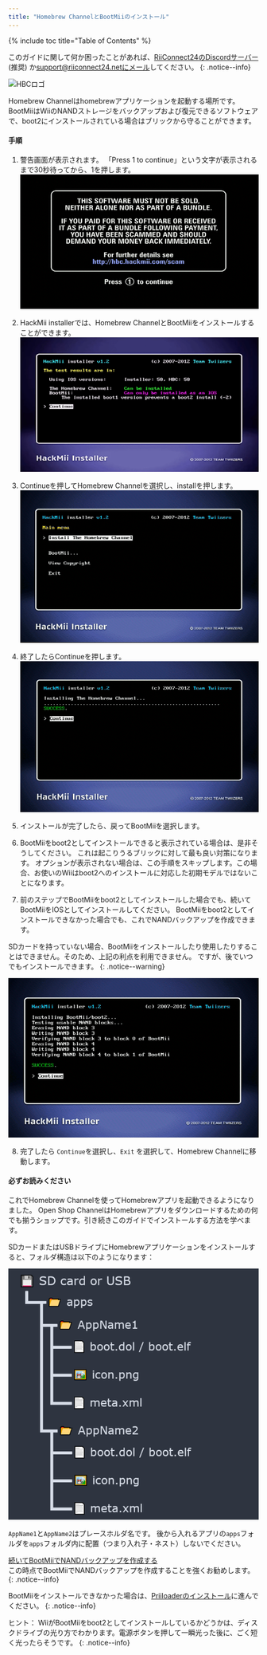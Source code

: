 ```yaml
---
title: "Homebrew ChannelとBootMiiのインストール"
---
```


{% include toc title="Table of Contents" %}

このガイドに関して何か困ったことがあれば、[RiiConnect24のDiscordサーバー](https://discord.gg/rc24) (推奨) か[support@riiconnect24.netにメール](mailto:support@riiconnect24.net)してください。
{: .notice--info}

![HBCロゴ](/images/hbc.png)

Homebrew Channelはhomebrewアプリケーションを起動する場所です。 BootMiiはWiiのNANDストレージをバックアップおよび復元できるソフトウェアで、boot2にインストールされている場合はブリックから守ることができます。

#### 手順

1. 警告画面が表示されます。 「Press 1 to continue」という文字が表示されるまで30秒待ってから、1を押します。 ![詐欺警告画面](/images/Wii/ScamScreen.png)

2. HackMii installerでは、Homebrew ChannelとBootMiiをインストールすることができます。 ![結果](/images/Wii/Results.png)

3. Continueを押してHomebrew Channelを選択し、installを押します。 ![Homebrew Channelをインストール](/images/Wii/InstallHomebrewChannel.png)

4. 終了したらContinueを押します。 ![Homebrew Channelのインストールに成功](/images/Wii/SuccessHBC.png)

5. インストールが完了したら、戻ってBootMiiを選択します。
6. BootMiiをboot2としてインストールできると表示されている場合は、是非そうしてください。 これは起こりうるブリックに対して最も良い対策になります。 オプションが表示されない場合は、この手順をスキップします。この場合、お使いのWiiはboot2へのインストールに対応した初期モデルではないことになります。
7. 前のステップでBootMiiをboot2としてインストールした場合でも、続いてBootMiiをIOSとしてインストールしてください。 BootMiiをboot2としてインストールできなかった場合でも、これでNANDバックアップを作成できます。

SDカードを持っていない場合、BootMiiをインストールしたり使用したりすることはできません。そのため、上記の利点を利用できません。 ですが、後でいつでもインストールできます。
{: .notice--warning}

![BootMiiのインストール](/images/Wii/InstallBootMii.png)

8. 完了したら `Continue`を選択し、`Exit` を選択して、Homebrew Channelに移動します。

#### 必ずお読みください

これでHomebrew Channelを使ってHomebrewアプリを起動できるようになりました。 Open Shop ChannelはHomebrewアプリをダウンロードするための何でも揃うショップです。引き続きこのガイドでインストールする方法を学べます。

SDカードまたはUSBドライブにHomebrewアプリケーションをインストールすると、フォルダ構造は以下のようになります：

![SDカードの適切なフォルダ構造](images/Wii/FolderStructure.png)

`AppName1`と`AppName2`はプレースホルダ名です。 後から入れるアプリの`apps`フォルダを`apps`フォルダ内に配置（つまり入れ子・ネスト）しないでください。

[続いてBootMiiでNANDバックアップを作成する](bootmii)<br> この時点でBootMiiでNANDバックアップを作成することを強くお勧めします。
{: .notice--info}

BootMiiをインストールできなかった場合は、[Priiloaderのインストール](priiloader)に進んでください。
{: .notice--info}

ヒント： WiiがBootMiiをboot2としてインストールしているかどうかは、ディスクドライブの光り方でわかります。電源ボタンを押して一瞬光った後に、ごく短く光ったらそうです。
{: .notice--info}
